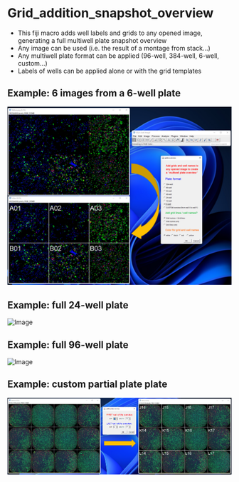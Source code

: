 # Grid_addition_snapshot_overview

* This fiji macro adds well labels and grids to any opened image, generating a full multiwell plate snapshot overview
* Any image can be used (i.e. the result of a montage from stack...)
* Any multiwell plate format can be applied (96-well, 384-well, 6-well, custom...)
* Labels of wells can be applied alone or with the grid templates
## Example: 6 images from a 6-well plate
![Image](https://github.com/FabienKuttler/Grid_addition_snapshot/blob/main/Examples/Example1.png)
## Example: full 24-well plate 
![Image](https://github.com/FabienKuttler/Grid_addition_snapshot/blob/main/Examples/Example2.png)
## Example: full 96-well plate
![Image](https://github.com/FabienKuttler/Grid_addition_snapshot/blob/main/Examples/Example3.png)
## Example: custom partial plate plate 
![Image](https://github.com/FabienKuttler/Grid_addition_snapshot/blob/main/Examples/Example4.png)
